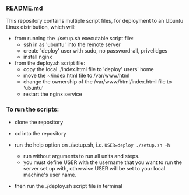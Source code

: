 ### README.md

This repository contains multiple script files, for deployment to an Ubuntu Linux distribution,
which will:
- from running the ./setup.sh executable script file:
  - ssh in as 'ubuntu' into the remote server
  - create 'deploy' user with sudo, no password-all, privelidges
  - install nginx
- from the deploy.sh script file:
  - copy the local ./index.html file to 'deploy' users' home
  - move the ~/index.html file to /var/www/html
  - change the ownership of the /var/www/html/index.html file to 'ubuntu'
  - restart the nginx service

### To run the scripts:
- clone the repository

- cd into the repository

- run the help option on ./setup.sh, i.e. `USER=deploy ./setup.sh -h`
  - run without arguments to run all units and steps.
  - you must define USER with the username that you want to run the server
    set up with, otherwise USER will be set to your local machine's user name.

- then run the ./deploy.sh script file in terminal